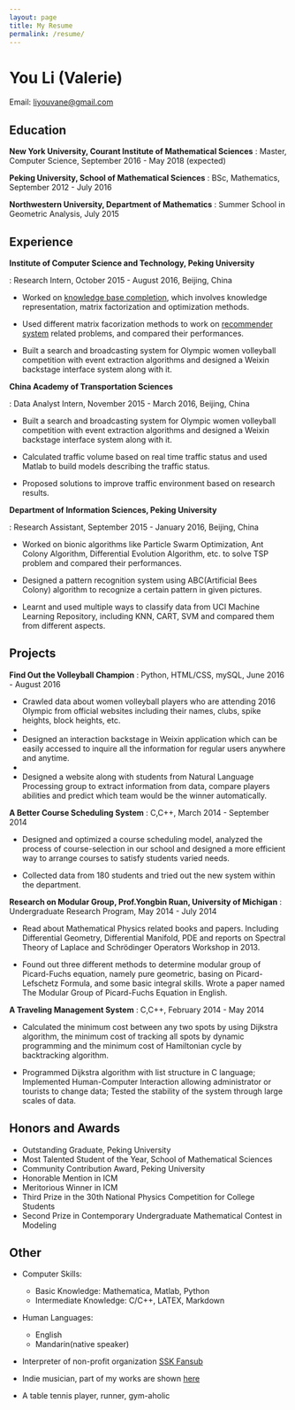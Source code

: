 ```yaml
---
layout: page
title: My Resume
permalink: /resume/
---
```


You Li (Valerie)
=======

Email: liyouvane@gmail.com

Education
---------

**New York University, Courant Institute of Mathematical Sciences**
: Master, Computer Science, September 2016 - May 2018 (expected)

**Peking University, School of Mathematical Sciences**
: BSc, Mathematics, September 2012 - July 2016

**Northwestern University, Department of Mathematics**
: Summer School in Geometric Analysis, July 2015

Experience
----------

**Institute of Computer Science and Technology, Peking University**

: Research Intern, October 2015 - August 2016, Beijing, China

* Worked on [knowledge base completion](https://github.com/liyouvane/Matrix-Factorization-for-Knowledgebase-Completion), which involves knowledge representation, matrix factorization and optimization methods.

* Used different matrix facorization methods to work on [recommender system](https://github.com/liyouvane/Matrix-Factorization-for-Recommender-System) related problems, and compared their performances.

* Built a search and broadcasting system for Olympic women volleyball competition with event extraction algorithms and designed a Weixin backstage interface system along with it.

**China Academy of Transportation Sciences**

: Data Analyst Intern, November 2015 - March 2016, Beijing, China

* Built a search and broadcasting system for Olympic women volleyball competition with event extraction algorithms and designed a Weixin backstage interface system along with it.

* Calculated traffic volume based on real time traffic status and used Matlab to build models describing the traffic status.

* Proposed solutions to improve traffic environment based on research results.


**Department of Information Sciences, Peking University**

: Research Assistant, September 2015 - January 2016, Beijing, China

* Worked on bionic algorithms like Particle Swarm Optimization, Ant Colony Algorithm, Differential Evolution Algorithm, etc. to solve TSP problem and compared their performances.

* Designed a pattern recognition system using ABC(Artificial Bees Colony) algorithm to recognize a certain pattern in given pictures.

* Learnt and used multiple ways to classify data from UCI Machine Learning Repository, including KNN, CART, SVM and compared them from different aspects.


Projects
----------------
**Find Out the Volleyball Champion**
: Python, HTML/CSS, mySQL, June 2016 - August 2016

* Crawled data about women volleyball players who are attending 2016 Olympic from official websites including their names, clubs, spike heights, block heights, etc.
* 
* Designed an interaction backstage in Weixin application which can be easily accessed to inquire all the information for regular users anywhere and anytime.
* 
* Designed a website along with students from Natural Language Processing group to extract information from data, compare players abilities and predict which team would be the winner automatically.

**A Better Course Scheduling System**
: C,C++, March 2014 - September 2014

* Designed and optimized a course scheduling model, analyzed the process of course-selection in our school and designed a more efficient way to arrange courses to satisfy students varied needs.

* Collected data from 180 students and tried out the new system within the department.

**Research on Modular Group, Prof.Yongbin Ruan, University of Michigan**
: Undergraduate Research Program, May 2014 - July 2014

* Read about Mathematical Physics related books and papers. Including Differential Geometry, Differential Manifold, PDE and reports on Spectral Theory of Laplace and Schrödinger Operators Workshop in 2013.

* Found out three different methods to determine modular group of Picard-Fuchs equation, namely pure geometric, basing on Picard-Lefschetz Formula, and some basic integral skills. Wrote a paper named The Modular Group of Picard-Fuchs Equation in English.

**A Traveling Management System**
: C,C++, February 2014 - May 2014 

* Calculated the minimum cost between any two spots by using Dijkstra algorithm, the minimum cost of tracking all spots by dynamic programming and the minimum cost of Hamiltonian cycle by backtracking algorithm.

* Programmed Dijkstra algorithm with list structure in C language; Implemented Human-Computer Interaction allowing administrator or tourists to change data; Tested the stability of the system through large scales of data.

Honors and Awards
----------------------------------------
* Outstanding Graduate, Peking University
* Most Talented Student of the Year, School of Mathematical Sciences
* Community Contribution Award, Peking University
* Honorable Mention in ICM
* Meritorious Winner in ICM
* Third Prize in the 30th National Physics Competition for College Students
* Second Prize in Contemporary Undergraduate Mathematical Contest in Modeling



Other
----------------------------------------
* Computer Skills:
    * Basic Knowledge: Mathematica, Matlab, Python
    * Intermediate Knowledge: C/C++, LATEX, Markdown

* Human Languages:
    * English
    * Mandarin(native speaker)

* Interpreter of non-profit organization [SSK Fansub](http://www.sskzmz.com/)

* Indie musician, part of my works are shown [here](http://music.163.com/#/artist?id=12014014)

* A table tennis player, runner, gym-aholic
